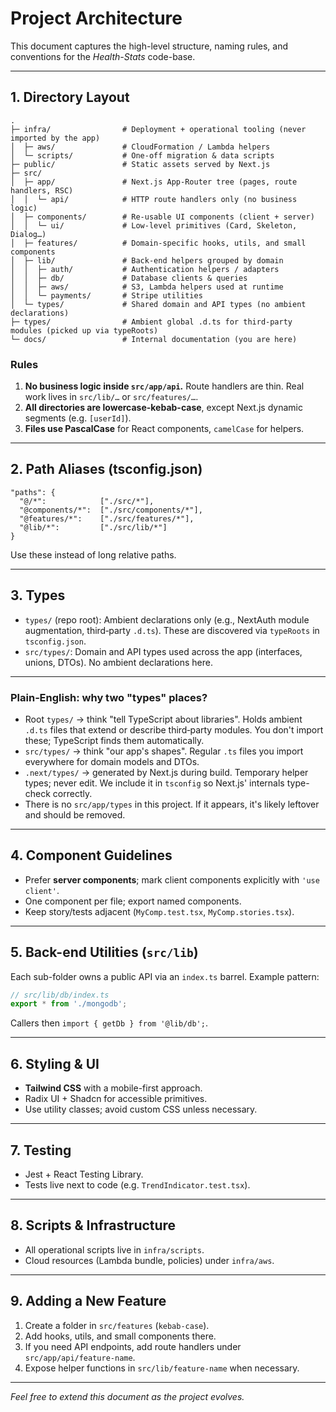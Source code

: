 # Project Architecture

This document captures the high-level structure, naming rules, and conventions for the *Health-Stats* code-base.

---

## 1. Directory Layout

```
.
├─ infra/                # Deployment + operational tooling (never imported by the app)
│  ├─ aws/               # CloudFormation / Lambda helpers
│  └─ scripts/           # One-off migration & data scripts
├─ public/               # Static assets served by Next.js
├─ src/
│  ├─ app/               # Next.js App-Router tree (pages, route handlers, RSC)
│  │  └─ api/            # HTTP route handlers only (no business logic)
│  ├─ components/        # Re-usable UI components (client + server)
│  │  └─ ui/             # Low-level primitives (Card, Skeleton, Dialog…)
│  ├─ features/          # Domain-specific hooks, utils, and small components
│  ├─ lib/               # Back-end helpers grouped by domain
│  │  ├─ auth/           # Authentication helpers / adapters
│  │  ├─ db/             # Database clients & queries
│  │  ├─ aws/            # S3, Lambda helpers used at runtime
│  │  └─ payments/       # Stripe utilities
│  └─ types/             # Shared domain and API types (no ambient declarations)
├─ types/                # Ambient global .d.ts for third‑party modules (picked up via typeRoots)
└─ docs/                 # Internal documentation (you are here)
```

### Rules

1. **No business logic inside `src/app/api`.**  Route handlers are thin.  Real work lives in `src/lib/…` or `src/features/…`.
2. **All directories are lowercase-kebab-case**, except Next.js dynamic segments (e.g. `[userId]`).
3. **Files use PascalCase** for React components, `camelCase` for helpers.

---

## 2. Path Aliases (tsconfig.json)

```jsonc
"paths": {
  "@/*":            ["./src/*"],
  "@components/*":  ["./src/components/*"],
  "@features/*":    ["./src/features/*"],
  "@lib/*":         ["./src/lib/*"]
}
```
Use these instead of long relative paths.

---

## 3. Types

- `types/` (repo root): Ambient declarations only (e.g., NextAuth module augmentation, third‑party `.d.ts`). These are discovered via `typeRoots` in `tsconfig.json`.
- `src/types/`: Domain and API types used across the app (interfaces, unions, DTOs). No ambient declarations here.

---
### Plain‑English: why two "types" places?

- Root `types/` → think "tell TypeScript about libraries". Holds ambient `.d.ts` files that extend or describe third‑party modules. You don't import these; TypeScript finds them automatically.
- `src/types/` → think "our app's shapes". Regular `.ts` files you import everywhere for domain models and DTOs.
- `.next/types/` → generated by Next.js during build. Temporary helper types; never edit. We include it in `tsconfig` so Next.js' internals type-check correctly.
- There is no `src/app/types` in this project. If it appears, it's likely leftover and should be removed.

---

## 4. Component Guidelines

* Prefer **server components**; mark client components explicitly with `'use client'`.
* One component per file; export named components.
* Keep story/tests adjacent (`MyComp.test.tsx`, `MyComp.stories.tsx`).

---

## 5. Back-end Utilities (`src/lib`)

Each sub-folder owns a public API via an `index.ts` barrel.  Example pattern:

```ts
// src/lib/db/index.ts
export * from './mongodb';
```

Callers then `import { getDb } from '@lib/db';`.

---

## 6. Styling & UI

* **Tailwind CSS** with a mobile-first approach.
* Radix UI + Shadcn for accessible primitives.
* Use utility classes; avoid custom CSS unless necessary.

---

## 7. Testing

* Jest + React Testing Library.
* Tests live next to code (e.g. `TrendIndicator.test.tsx`).

---

## 8. Scripts & Infrastructure

* All operational scripts live in `infra/scripts`.
* Cloud resources (Lambda bundle, policies) under `infra/aws`.

---

## 9. Adding a New Feature

1. Create a folder in `src/features` (`kebab-case`).
2. Add hooks, utils, and small components there.
3. If you need API endpoints, add route handlers under `src/app/api/feature-name`.
4. Expose helper functions in `src/lib/feature-name` when necessary.

---

_Feel free to extend this document as the project evolves._

